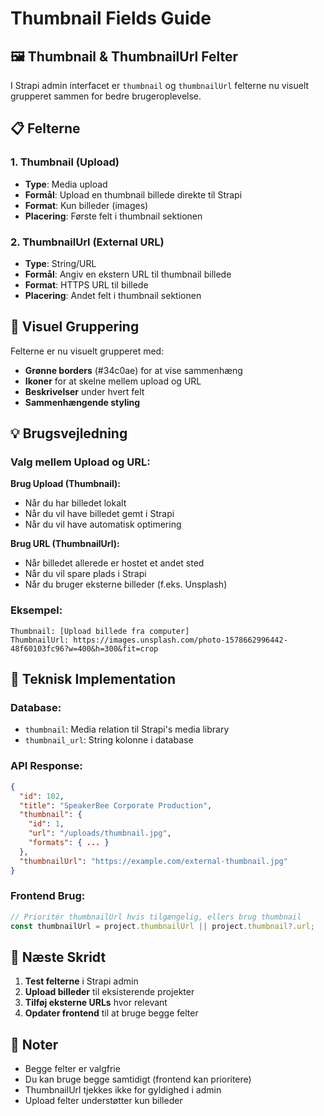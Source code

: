 # Thumbnail Fields Guide

## 🖼️ Thumbnail & ThumbnailUrl Felter

I Strapi admin interfacet er `thumbnail` og `thumbnailUrl` felterne nu visuelt grupperet sammen for bedre brugeroplevelse.

## 📋 Felterne

### 1. **Thumbnail (Upload)**
- **Type**: Media upload
- **Formål**: Upload en thumbnail billede direkte til Strapi
- **Format**: Kun billeder (images)
- **Placering**: Første felt i thumbnail sektionen

### 2. **ThumbnailUrl (External URL)**
- **Type**: String/URL
- **Formål**: Angiv en ekstern URL til thumbnail billede
- **Format**: HTTPS URL til billede
- **Placering**: Andet felt i thumbnail sektionen

## 🎨 Visuel Gruppering

Felterne er nu visuelt grupperet med:
- **Grønne borders** (#34c0ae) for at vise sammenhæng
- **Ikoner** for at skelne mellem upload og URL
- **Beskrivelser** under hvert felt
- **Sammenhængende styling**

## 💡 Brugsvejledning

### Valg mellem Upload og URL:

**Brug Upload (Thumbnail):**
- Når du har billedet lokalt
- Når du vil have billedet gemt i Strapi
- Når du vil have automatisk optimering

**Brug URL (ThumbnailUrl):**
- Når billedet allerede er hostet et andet sted
- Når du vil spare plads i Strapi
- Når du bruger eksterne billeder (f.eks. Unsplash)

### Eksempel:
```
Thumbnail: [Upload billede fra computer]
ThumbnailUrl: https://images.unsplash.com/photo-1578662996442-48f60103fc96?w=400&h=300&fit=crop
```

## 🔧 Teknisk Implementation

### Database:
- `thumbnail`: Media relation til Strapi's media library
- `thumbnail_url`: String kolonne i database

### API Response:
```json
{
  "id": 102,
  "title": "SpeakerBee Corporate Production",
  "thumbnail": {
    "id": 1,
    "url": "/uploads/thumbnail.jpg",
    "formats": { ... }
  },
  "thumbnailUrl": "https://example.com/external-thumbnail.jpg"
}
```

### Frontend Brug:
```javascript
// Prioritér thumbnailUrl hvis tilgængelig, ellers brug thumbnail
const thumbnailUrl = project.thumbnailUrl || project.thumbnail?.url;
```

## 🚀 Næste Skridt

1. **Test felterne** i Strapi admin
2. **Upload billeder** til eksisterende projekter
3. **Tilføj eksterne URLs** hvor relevant
4. **Opdater frontend** til at bruge begge felter

## 📝 Noter

- Begge felter er valgfrie
- Du kan bruge begge samtidigt (frontend kan prioritere)
- ThumbnailUrl tjekkes ikke for gyldighed i admin
- Upload felter understøtter kun billeder 